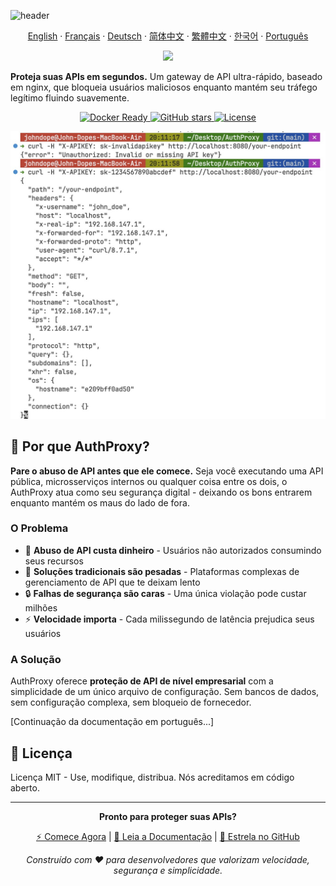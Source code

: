 ![header](https://capsule-render.vercel.app/api?type=waving&color=6eed4c&height=300&section=header&text=AuthProxy&fontSize=90&fontAlignY=40&animation=fadeIn&desc=O%20Gateway%20de%20API%20Ultra-Rápido)

<p align="center"> 
  <a href="../README.md">English</a> 
  ·
  <a href="README_fr.md">Français</a>
  ·
  <a href="README_de.md">Deutsch</a>
  ·
  <a href="README_zh-cn.md">简体中文</a>  
  ·
  <a href="README_zh-tw.md">繁體中文</a>
  ·
  <a href="README_kr.md">한국어</a> 
  ·
  <a href="README_pt.md">Português</a>
</p>

<p align="center">
<img src="https://img.shields.io/badge/100%25_vibe_coding-6eed4c?style=for-the-badge">
</p>

**Proteja suas APIs em segundos.** Um gateway de API ultra-rápido, baseado em nginx, que bloqueia usuários maliciosos enquanto mantém seu tráfego legítimo fluindo suavemente.

<p align="center">
  <a href="https://hub.docker.com/r/johndope/auth-proxy">
    <img src="https://img.shields.io/badge/docker-ready-blue?logo=docker&logoColor=white" alt="Docker Ready">
  </a>
  <a href="https://github.com/john-theo/auth-proxy">
    <img src="https://img.shields.io/github/stars/john-theo/auth-proxy" alt="GitHub stars">
  </a>
  <a href="https://github.com/john-theo/auth-proxy">
    <img src="https://img.shields.io/github/license/john-theo/auth-proxy?color=green" alt="License">
  </a>
</p>

<img src="../static/demo.jpg">

## 🎯 Por que AuthProxy?

**Pare o abuso de API antes que ele comece.** Seja você executando uma API pública, microsserviços internos ou qualquer coisa entre os dois, o AuthProxy atua como seu segurança digital - deixando os bons entrarem enquanto mantém os maus do lado de fora.

### O Problema
- 💸 **Abuso de API custa dinheiro** - Usuários não autorizados consumindo seus recursos
- 🐌 **Soluções tradicionais são pesadas** - Plataformas complexas de gerenciamento de API que te deixam lento
- 🔒 **Falhas de segurança são caras** - Uma única violação pode custar milhões
- ⚡ **Velocidade importa** - Cada milissegundo de latência prejudica seus usuários

### A Solução
AuthProxy oferece **proteção de API de nível empresarial** com a simplicidade de um único arquivo de configuração. Sem bancos de dados, sem configuração complexa, sem bloqueio de fornecedor.

[Continuação da documentação em português...]

## 📄 Licença

Licença MIT - Use, modifique, distribua. Nós acreditamos em código aberto.

---

<div align="center">

**Pronto para proteger suas APIs?**

[⚡ Comece Agora](#-guia-de-início-rápido) | [📖 Leia a Documentação](https://your-docs-url.com) | [🌟 Estrela no GitHub](https://github.com/yourusername/AuthProxy)

*Construído com ❤️ para desenvolvedores que valorizam velocidade, segurança e simplicidade.*

</div> 